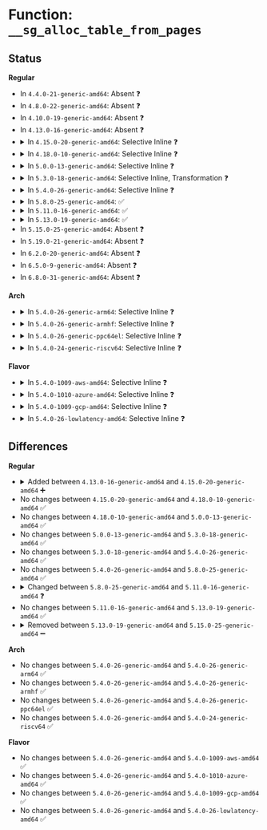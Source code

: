 # Function: <code>__sg_alloc_table_from_pages</code>

## Status
<b>Regular</b>
<ul>
<li>
In <code>4.4.0-21-generic-amd64</code>: Absent ❓
</li>
<li>
In <code>4.8.0-22-generic-amd64</code>: Absent ❓
</li>
<li>
In <code>4.10.0-19-generic-amd64</code>: Absent ❓
</li>
<li>
In <code>4.13.0-16-generic-amd64</code>: Absent ❓
</li>
<li>
<details>
<summary>In <code>4.15.0-20-generic-amd64</code>: Selective Inline ❓</summary>

```c
int __sg_alloc_table_from_pages(struct sg_table * sgt, struct page * * pages, unsigned int n_pages, unsigned int offset, long unsigned int size, unsigned int max_segment, gfp_t gfp_mask)
```

```json
{
  "name": "__sg_alloc_table_from_pages",
  "collision_type": "Unique Global",
  "inline_type": "Selective",
  "funcs": [
    {
      "addr": 18446744071583628272,
      "name": "__sg_alloc_table_from_pages",
      "external": true,
      "loc": "lib/scatterlist.c:393",
      "file": "lib/scatterlist.c",
      "inline": "not declared, inlined",
      "caller_inline": [],
      "caller_func": [
        "lib/scatterlist.c:sg_alloc_table_from_pages"
      ]
    }
  ],
  "symbols": [
    {
      "addr": 18446744071583628272,
      "name": "__sg_alloc_table_from_pages",
      "section": ".text",
      "bind": "STB_GLOBAL",
      "size": 486
    }
  ]
}
```
</details>
</li>
<li>
<details>
<summary>In <code>4.18.0-10-generic-amd64</code>: Selective Inline ❓</summary>

```c
int __sg_alloc_table_from_pages(struct sg_table * sgt, struct page * * pages, unsigned int n_pages, unsigned int offset, long unsigned int size, unsigned int max_segment, gfp_t gfp_mask)
```

```json
{
  "name": "__sg_alloc_table_from_pages",
  "collision_type": "Unique Global",
  "inline_type": "Selective",
  "funcs": [
    {
      "addr": 18446744071583844400,
      "name": "__sg_alloc_table_from_pages",
      "external": true,
      "loc": "lib/scatterlist.c:381",
      "file": "lib/scatterlist.c",
      "inline": "not declared, inlined",
      "caller_inline": [],
      "caller_func": [
        "lib/scatterlist.c:sg_alloc_table_from_pages"
      ]
    }
  ],
  "symbols": [
    {
      "addr": 18446744071583844400,
      "name": "__sg_alloc_table_from_pages",
      "section": ".text",
      "bind": "STB_GLOBAL",
      "size": 486
    }
  ]
}
```
</details>
</li>
<li>
<details>
<summary>In <code>5.0.0-13-generic-amd64</code>: Selective Inline ❓</summary>

```c
int __sg_alloc_table_from_pages(struct sg_table * sgt, struct page * * pages, unsigned int n_pages, unsigned int offset, long unsigned int size, unsigned int max_segment, gfp_t gfp_mask)
```

```json
{
  "name": "__sg_alloc_table_from_pages",
  "collision_type": "Unique Global",
  "inline_type": "Selective",
  "funcs": [
    {
      "addr": 18446744071583928096,
      "name": "__sg_alloc_table_from_pages",
      "external": true,
      "loc": "lib/scatterlist.c:381",
      "file": "lib/scatterlist.c",
      "inline": "not declared, inlined",
      "caller_inline": [],
      "caller_func": [
        "lib/scatterlist.c:sg_alloc_table_from_pages"
      ]
    }
  ],
  "symbols": [
    {
      "addr": 18446744071583928096,
      "name": "__sg_alloc_table_from_pages",
      "section": ".text",
      "bind": "STB_GLOBAL",
      "size": 486
    }
  ]
}
```
</details>
</li>
<li>
<details>
<summary>In <code>5.3.0-18-generic-amd64</code>: Selective Inline, Transformation ❓</summary>

```c
int __sg_alloc_table_from_pages(struct sg_table * sgt, struct page * * pages, unsigned int n_pages, unsigned int offset, long unsigned int size, unsigned int max_segment, gfp_t gfp_mask)
```

```json
{
  "name": "__sg_alloc_table_from_pages",
  "collision_type": "Unique Global",
  "inline_type": "Selective",
  "funcs": [
    {
      "addr": 0,
      "name": "__sg_alloc_table_from_pages",
      "external": true,
      "loc": "lib/scatterlist.c:389",
      "file": "lib/scatterlist.c",
      "inline": "not declared, inlined",
      "caller_inline": [],
      "caller_func": [
        "lib/scatterlist.c:sg_alloc_table_from_pages"
      ]
    }
  ],
  "symbols": [
    {
      "addr": 18446744071584108974,
      "name": "__sg_alloc_table_from_pages.cold",
      "section": ".text",
      "bind": "STB_LOCAL",
      "size": 26
    },
    {
      "addr": 18446744071584108016,
      "name": "__sg_alloc_table_from_pages",
      "section": ".text",
      "bind": "STB_GLOBAL",
      "size": 448
    }
  ]
}
```
</details>
</li>
<li>
<details>
<summary>In <code>5.4.0-26-generic-amd64</code>: Selective Inline ❓</summary>

```c
int __sg_alloc_table_from_pages(struct sg_table * sgt, struct page * * pages, unsigned int n_pages, unsigned int offset, long unsigned int size, unsigned int max_segment, gfp_t gfp_mask)
```

```json
{
  "name": "__sg_alloc_table_from_pages",
  "collision_type": "Unique Global",
  "inline_type": "Selective",
  "funcs": [
    {
      "addr": 18446744071584231184,
      "name": "__sg_alloc_table_from_pages",
      "external": true,
      "loc": "lib/scatterlist.c:389",
      "file": "lib/scatterlist.c",
      "inline": "not declared, inlined",
      "caller_inline": [],
      "caller_func": [
        "lib/scatterlist.c:sg_alloc_table_from_pages"
      ]
    }
  ],
  "symbols": [
    {
      "addr": 18446744071584231184,
      "name": "__sg_alloc_table_from_pages",
      "section": ".text",
      "bind": "STB_GLOBAL",
      "size": 453
    }
  ]
}
```
</details>
</li>
<li>
<details>
<summary>In <code>5.8.0-25-generic-amd64</code>: ✅</summary>

```c
int __sg_alloc_table_from_pages(struct sg_table * sgt, struct page * * pages, unsigned int n_pages, unsigned int offset, long unsigned int size, unsigned int max_segment, gfp_t gfp_mask)
```

```json
{
  "name": "__sg_alloc_table_from_pages",
  "collision_type": "Unique Global",
  "inline_type": "No",
  "funcs": [
    {
      "addr": 18446744071584637648,
      "name": "__sg_alloc_table_from_pages",
      "external": true,
      "loc": "lib/scatterlist.c:389",
      "file": "lib/scatterlist.c",
      "inline": "seen, unknown",
      "caller_inline": [],
      "caller_func": [
        "lib/scatterlist.c:sg_alloc_table_from_pages"
      ]
    }
  ],
  "symbols": [
    {
      "addr": 18446744071584637648,
      "name": "__sg_alloc_table_from_pages",
      "section": ".text",
      "bind": "STB_GLOBAL",
      "size": 575
    }
  ]
}
```
</details>
</li>
<li>
<details>
<summary>In <code>5.11.0-16-generic-amd64</code>: ✅</summary>

```c
struct scatterlist * __sg_alloc_table_from_pages(struct sg_table * sgt, struct page * * pages, unsigned int n_pages, unsigned int offset, long unsigned int size, unsigned int max_segment, struct scatterlist * prv, unsigned int left_pages, gfp_t gfp_mask)
```

```json
{
  "name": "__sg_alloc_table_from_pages",
  "collision_type": "Unique Global",
  "inline_type": "No",
  "funcs": [
    {
      "addr": 18446744071584756656,
      "name": "__sg_alloc_table_from_pages",
      "external": true,
      "loc": "lib/scatterlist.c:428",
      "file": "lib/scatterlist.c",
      "inline": "seen, unknown",
      "caller_inline": [],
      "caller_func": [
        "lib/scatterlist.c:sg_alloc_table_from_pages"
      ]
    }
  ],
  "symbols": [
    {
      "addr": 18446744071584756656,
      "name": "__sg_alloc_table_from_pages",
      "section": ".text",
      "bind": "STB_GLOBAL",
      "size": 1073
    }
  ]
}
```
</details>
</li>
<li>
<details>
<summary>In <code>5.13.0-19-generic-amd64</code>: ✅</summary>

```c
struct scatterlist * __sg_alloc_table_from_pages(struct sg_table * sgt, struct page * * pages, unsigned int n_pages, unsigned int offset, long unsigned int size, unsigned int max_segment, struct scatterlist * prv, unsigned int left_pages, gfp_t gfp_mask)
```

```json
{
  "name": "__sg_alloc_table_from_pages",
  "collision_type": "Unique Global",
  "inline_type": "No",
  "funcs": [
    {
      "addr": 18446744071584784240,
      "name": "__sg_alloc_table_from_pages",
      "external": true,
      "loc": "lib/scatterlist.c:428",
      "file": "lib/scatterlist.c",
      "inline": "seen, unknown",
      "caller_inline": [],
      "caller_func": [
        "lib/scatterlist.c:sg_alloc_table_from_pages"
      ]
    }
  ],
  "symbols": [
    {
      "addr": 18446744071584784240,
      "name": "__sg_alloc_table_from_pages",
      "section": ".text",
      "bind": "STB_GLOBAL",
      "size": 1069
    }
  ]
}
```
</details>
</li>
<li>
In <code>5.15.0-25-generic-amd64</code>: Absent ❓
</li>
<li>
In <code>5.19.0-21-generic-amd64</code>: Absent ❓
</li>
<li>
In <code>6.2.0-20-generic-amd64</code>: Absent ❓
</li>
<li>
In <code>6.5.0-9-generic-amd64</code>: Absent ❓
</li>
<li>
In <code>6.8.0-31-generic-amd64</code>: Absent ❓
</li>
</ul>
<b>Arch</b>
<ul>
<li>
<details>
<summary>In <code>5.4.0-26-generic-arm64</code>: Selective Inline ❓</summary>

```c
int __sg_alloc_table_from_pages(struct sg_table * sgt, struct page * * pages, unsigned int n_pages, unsigned int offset, long unsigned int size, unsigned int max_segment, gfp_t gfp_mask)
```

```json
{
  "name": "__sg_alloc_table_from_pages",
  "collision_type": "Unique Global",
  "inline_type": "Selective",
  "funcs": [
    {
      "addr": 18446603336496106224,
      "name": "__sg_alloc_table_from_pages",
      "external": true,
      "loc": "lib/scatterlist.c:389",
      "file": "lib/scatterlist.c",
      "inline": "not declared, inlined",
      "caller_inline": [],
      "caller_func": [
        "lib/scatterlist.c:sg_alloc_table_from_pages"
      ]
    }
  ],
  "symbols": [
    {
      "addr": 18446603336496106224,
      "name": "__sg_alloc_table_from_pages",
      "section": ".text",
      "bind": "STB_GLOBAL",
      "size": 520
    }
  ]
}
```
</details>
</li>
<li>
<details>
<summary>In <code>5.4.0-26-generic-armhf</code>: Selective Inline ❓</summary>

```c
int __sg_alloc_table_from_pages(struct sg_table * sgt, struct page * * pages, unsigned int n_pages, unsigned int offset, long unsigned int size, unsigned int max_segment, gfp_t gfp_mask)
```

```json
{
  "name": "__sg_alloc_table_from_pages",
  "collision_type": "Unique Global",
  "inline_type": "Selective",
  "funcs": [
    {
      "addr": 3229431656,
      "name": "__sg_alloc_table_from_pages",
      "external": true,
      "loc": "lib/scatterlist.c:389",
      "file": "lib/scatterlist.c",
      "inline": "not declared, inlined",
      "caller_inline": [],
      "caller_func": [
        "lib/scatterlist.c:sg_alloc_table_from_pages"
      ]
    }
  ],
  "symbols": [
    {
      "addr": 3229431656,
      "name": "__sg_alloc_table_from_pages",
      "section": ".text",
      "bind": "STB_GLOBAL",
      "size": 620
    }
  ]
}
```
</details>
</li>
<li>
<details>
<summary>In <code>5.4.0-26-generic-ppc64el</code>: Selective Inline ❓</summary>

```c
int __sg_alloc_table_from_pages(struct sg_table * sgt, struct page * * pages, unsigned int n_pages, unsigned int offset, long unsigned int size, unsigned int max_segment, gfp_t gfp_mask)
```

```json
{
  "name": "__sg_alloc_table_from_pages",
  "collision_type": "Unique Global",
  "inline_type": "Selective",
  "funcs": [
    {
      "addr": 13835058055290353568,
      "name": "__sg_alloc_table_from_pages",
      "external": true,
      "loc": "lib/scatterlist.c:389",
      "file": "lib/scatterlist.c",
      "inline": "not declared, inlined",
      "caller_inline": [],
      "caller_func": [
        "lib/scatterlist.c:sg_alloc_table_from_pages"
      ]
    }
  ],
  "symbols": [
    {
      "addr": 13835058055290353568,
      "name": "__sg_alloc_table_from_pages",
      "section": ".text",
      "bind": "STB_GLOBAL",
      "size": 676
    }
  ]
}
```
</details>
</li>
<li>
<details>
<summary>In <code>5.4.0-24-generic-riscv64</code>: Selective Inline ❓</summary>

```c
int __sg_alloc_table_from_pages(struct sg_table * sgt, struct page * * pages, unsigned int n_pages, unsigned int offset, long unsigned int size, unsigned int max_segment, gfp_t gfp_mask)
```

```json
{
  "name": "__sg_alloc_table_from_pages",
  "collision_type": "Unique Global",
  "inline_type": "Selective",
  "funcs": [
    {
      "addr": 18446743936275172576,
      "name": "__sg_alloc_table_from_pages",
      "external": true,
      "loc": "lib/scatterlist.c:389",
      "file": "lib/scatterlist.c",
      "inline": "not declared, inlined",
      "caller_inline": [],
      "caller_func": [
        "lib/scatterlist.c:sg_alloc_table_from_pages"
      ]
    }
  ],
  "symbols": [
    {
      "addr": 18446743936275172576,
      "name": "__sg_alloc_table_from_pages",
      "section": ".text",
      "bind": "STB_GLOBAL",
      "size": 380
    }
  ]
}
```
</details>
</li>
</ul>
<b>Flavor</b>
<ul>
<li>
<details>
<summary>In <code>5.4.0-1009-aws-amd64</code>: Selective Inline ❓</summary>

```c
int __sg_alloc_table_from_pages(struct sg_table * sgt, struct page * * pages, unsigned int n_pages, unsigned int offset, long unsigned int size, unsigned int max_segment, gfp_t gfp_mask)
```

```json
{
  "name": "__sg_alloc_table_from_pages",
  "collision_type": "Unique Global",
  "inline_type": "Selective",
  "funcs": [
    {
      "addr": 18446744071584199920,
      "name": "__sg_alloc_table_from_pages",
      "external": true,
      "loc": "lib/scatterlist.c:389",
      "file": "lib/scatterlist.c",
      "inline": "not declared, inlined",
      "caller_inline": [],
      "caller_func": [
        "lib/scatterlist.c:sg_alloc_table_from_pages"
      ]
    }
  ],
  "symbols": [
    {
      "addr": 18446744071584199920,
      "name": "__sg_alloc_table_from_pages",
      "section": ".text",
      "bind": "STB_GLOBAL",
      "size": 453
    }
  ]
}
```
</details>
</li>
<li>
<details>
<summary>In <code>5.4.0-1010-azure-amd64</code>: Selective Inline ❓</summary>

```c
int __sg_alloc_table_from_pages(struct sg_table * sgt, struct page * * pages, unsigned int n_pages, unsigned int offset, long unsigned int size, unsigned int max_segment, gfp_t gfp_mask)
```

```json
{
  "name": "__sg_alloc_table_from_pages",
  "collision_type": "Unique Global",
  "inline_type": "Selective",
  "funcs": [
    {
      "addr": 18446744071584135136,
      "name": "__sg_alloc_table_from_pages",
      "external": true,
      "loc": "lib/scatterlist.c:389",
      "file": "lib/scatterlist.c",
      "inline": "not declared, inlined",
      "caller_inline": [],
      "caller_func": [
        "lib/scatterlist.c:sg_alloc_table_from_pages"
      ]
    }
  ],
  "symbols": [
    {
      "addr": 18446744071584135136,
      "name": "__sg_alloc_table_from_pages",
      "section": ".text",
      "bind": "STB_GLOBAL",
      "size": 453
    }
  ]
}
```
</details>
</li>
<li>
<details>
<summary>In <code>5.4.0-1009-gcp-amd64</code>: Selective Inline ❓</summary>

```c
int __sg_alloc_table_from_pages(struct sg_table * sgt, struct page * * pages, unsigned int n_pages, unsigned int offset, long unsigned int size, unsigned int max_segment, gfp_t gfp_mask)
```

```json
{
  "name": "__sg_alloc_table_from_pages",
  "collision_type": "Unique Global",
  "inline_type": "Selective",
  "funcs": [
    {
      "addr": 18446744071584183680,
      "name": "__sg_alloc_table_from_pages",
      "external": true,
      "loc": "lib/scatterlist.c:389",
      "file": "lib/scatterlist.c",
      "inline": "not declared, inlined",
      "caller_inline": [],
      "caller_func": [
        "lib/scatterlist.c:sg_alloc_table_from_pages"
      ]
    }
  ],
  "symbols": [
    {
      "addr": 18446744071584183680,
      "name": "__sg_alloc_table_from_pages",
      "section": ".text",
      "bind": "STB_GLOBAL",
      "size": 453
    }
  ]
}
```
</details>
</li>
<li>
<details>
<summary>In <code>5.4.0-26-lowlatency-amd64</code>: Selective Inline ❓</summary>

```c
int __sg_alloc_table_from_pages(struct sg_table * sgt, struct page * * pages, unsigned int n_pages, unsigned int offset, long unsigned int size, unsigned int max_segment, gfp_t gfp_mask)
```

```json
{
  "name": "__sg_alloc_table_from_pages",
  "collision_type": "Unique Global",
  "inline_type": "Selective",
  "funcs": [
    {
      "addr": 18446744071584288032,
      "name": "__sg_alloc_table_from_pages",
      "external": true,
      "loc": "lib/scatterlist.c:389",
      "file": "lib/scatterlist.c",
      "inline": "not declared, inlined",
      "caller_inline": [],
      "caller_func": [
        "lib/scatterlist.c:sg_alloc_table_from_pages"
      ]
    }
  ],
  "symbols": [
    {
      "addr": 18446744071584288032,
      "name": "__sg_alloc_table_from_pages",
      "section": ".text",
      "bind": "STB_GLOBAL",
      "size": 453
    }
  ]
}
```
</details>
</li>
</ul>

## Differences
<b>Regular</b>
<ul>
<li>
<details>
<summary>Added between <code>4.13.0-16-generic-amd64</code> and <code>4.15.0-20-generic-amd64</code> ➕</summary>

```c
int __sg_alloc_table_from_pages(struct sg_table * sgt, struct page * * pages, unsigned int n_pages, unsigned int offset, long unsigned int size, unsigned int max_segment, gfp_t gfp_mask)
```
</details>
</li>
<li>
No changes between <code>4.15.0-20-generic-amd64</code> and <code>4.18.0-10-generic-amd64</code> ✅
</li>
<li>
No changes between <code>4.18.0-10-generic-amd64</code> and <code>5.0.0-13-generic-amd64</code> ✅
</li>
<li>
No changes between <code>5.0.0-13-generic-amd64</code> and <code>5.3.0-18-generic-amd64</code> ✅
</li>
<li>
No changes between <code>5.3.0-18-generic-amd64</code> and <code>5.4.0-26-generic-amd64</code> ✅
</li>
<li>
No changes between <code>5.4.0-26-generic-amd64</code> and <code>5.8.0-25-generic-amd64</code> ✅
</li>
<li>
<details>
<summary>Changed between <code>5.8.0-25-generic-amd64</code> and <code>5.11.0-16-generic-amd64</code> ❓</summary>
<ul>
<li>
<b>Param added. </b>
<code>struct scatterlist * prv</code>
</li>
<li>
<b>Param added. </b>
<code>unsigned int left_pages</code>
</li>
<li>
<b>Param reordered. </b>
<code>sgt, pages, n_pages, offset, size, max_segment, gfp_mask</code> ➡️ <code>sgt, pages, n_pages, offset, size, max_segment, prv, left_pages, gfp_mask</code>
</li>
<li>
<b>Return type changed. </b>
<code>int</code> ➡️ <code>struct scatterlist *</code>
</li>
</ul>
</details>
</li>
<li>
No changes between <code>5.11.0-16-generic-amd64</code> and <code>5.13.0-19-generic-amd64</code> ✅
</li>
<li>
<details>
<summary>Removed between <code>5.13.0-19-generic-amd64</code> and <code>5.15.0-25-generic-amd64</code> ➖</summary>

```c
struct scatterlist * __sg_alloc_table_from_pages(struct sg_table * sgt, struct page * * pages, unsigned int n_pages, unsigned int offset, long unsigned int size, unsigned int max_segment, struct scatterlist * prv, unsigned int left_pages, gfp_t gfp_mask)
```
</details>
</li>
</ul>
<b>Arch</b>
<ul>
<li>
No changes between <code>5.4.0-26-generic-amd64</code> and <code>5.4.0-26-generic-arm64</code> ✅
</li>
<li>
No changes between <code>5.4.0-26-generic-amd64</code> and <code>5.4.0-26-generic-armhf</code> ✅
</li>
<li>
No changes between <code>5.4.0-26-generic-amd64</code> and <code>5.4.0-26-generic-ppc64el</code> ✅
</li>
<li>
No changes between <code>5.4.0-26-generic-amd64</code> and <code>5.4.0-24-generic-riscv64</code> ✅
</li>
</ul>
<b>Flavor</b>
<ul>
<li>
No changes between <code>5.4.0-26-generic-amd64</code> and <code>5.4.0-1009-aws-amd64</code> ✅
</li>
<li>
No changes between <code>5.4.0-26-generic-amd64</code> and <code>5.4.0-1010-azure-amd64</code> ✅
</li>
<li>
No changes between <code>5.4.0-26-generic-amd64</code> and <code>5.4.0-1009-gcp-amd64</code> ✅
</li>
<li>
No changes between <code>5.4.0-26-generic-amd64</code> and <code>5.4.0-26-lowlatency-amd64</code> ✅
</li>
</ul>
